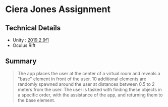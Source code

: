 # Ciera Jones Assignment

## Technical Details
* Unity : [2019.2.9f1](https://unity3d.com/unity/whats-new/2019.2.9) 
* Oculus Rift

## Summary
> The app places the user at the center of a virtual room and reveals a "base" element in front of the user.
>10 additional elements are randomly spawned around the user at distances between 0.5 to 2 meters from the user.
> The user is tasked with finding these objects in a specific order, with the assistance of the app, and returning them to the base element.

